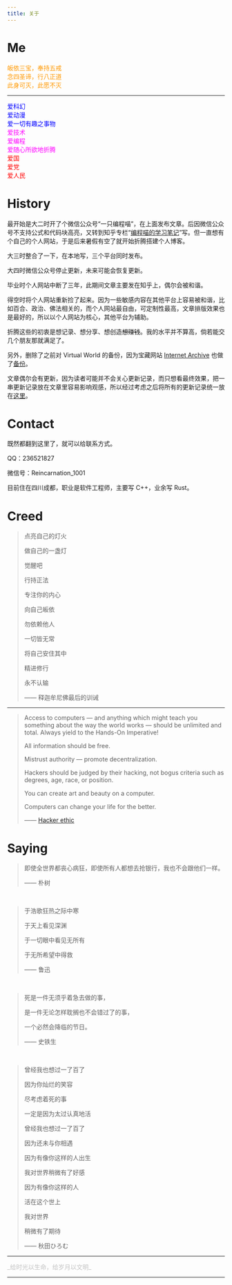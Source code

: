 ```yaml
---
title: 关于
---
```


# Me

<font color="#FF9800">
皈依三宝，奉持五戒<br>
念四圣谛，行八正道<br>
此身可灭，此愿不灭<br>
</font>

---

<font color="#0000FF">
爱科幻<br>
爱动漫<br>
爱一切有趣之事物<br>
</font>

<font color="#FF00FF">
爱技术<br>
爱编程<br>
爱随心所欲地折腾<br>
</font>

<font color="#FF0000">
爱国<br>
爱党<br>
爱人民<br>
</font>

# History

最开始是大二时开了个微信公众号“一只编程喵”，在上面发布文章。后因微信公众号不支持公式和代码块高亮，又转到知乎专栏“[编程喵的学习笔记](https://zhuanlan.zhihu.com/codecat)”写。但一直想有个自己的个人网站，于是后来暑假有空了就开始折腾搭建个人博客。

大三时整合了一下，在本地写，三个平台同时发布。

大四时微信公众号停止更新，未来可能会恢复更新。

毕业时个人网站中断了三年，此期间文章主要发在知乎上，偶尔会被和谐。

得空时将个人网站重新捡了起来。因为一些敏感内容在其他平台上容易被和谐，比如百合、政治、佛法相关的，而个人网站最自由，可定制性最高，文章排版效果也是最好的，所以以个人网站为核心，其他平台为辅助。

折腾这些的初衷是想记录、想分享、想创造~~想赚钱~~。我的水平并不算高，倘若能交几个朋友那就满足了。

另外，删除了之前对 Virtual World 的备份，因为宝藏网站 [Internet Archive](https://archive.org/) 也做了[备份](https://web.archive.org/web/20211020163321/http://swarmagents.cn.13442.m8849.cn/vm/index.htm)。

文章偶尔会有更新，因为读者可能并不会关心更新记录，而只想看最终效果，把一串更新记录放在文章里容易影响观感，所以经过考虑之后将所有的更新记录统一放在[这里](changelog)。

# Contact

既然都翻到这里了，就可以给联系方式。

QQ：236521827

微信号：Reincarnation_1001

目前住在四川成都，职业是软件工程师，主要写 C++，业余写 Rust。

# Creed

> 点亮自己的灯火
>
> 做自己的一盏灯
>
> 觉醒吧
>
> 行持正法
>
> 专注你的内心
>
> 向自己皈依
>
> 勿依赖他人
>
> 一切皆无常
>
> 将自己安住其中
>
> 精进修行
>
> 永不认输
>
> —— 释迦牟尼佛最后的训诫

---

> Access to computers — and anything which might teach you something about the way the world works — should be unlimited and total. Always yield to the Hands-On Imperative!
>
> All information should be free.
>
> Mistrust authority — promote decentralization.
>
> Hackers should be judged by their hacking, not bogus criteria such as degrees, age, race, or position.
>
> You can create art and beauty on a computer.
>
> Computers can change your life for the better.
>
> —— [Hacker ethic](https://en.wikipedia.org/wiki/Hacker_ethic)

# Saying

> 即使全世界都丧心病狂，即使所有人都想去抢银行，我也不会跟他们一样。
>
> —— 朴树

<br>

> 于浩歌狂热之际中寒
>
> 于天上看见深渊
>
> 于一切眼中看见无所有
>
> 于无所希望中得救
>
> —— 鲁迅

<br>

> 死是一件无须乎着急去做的事，
>
> 是一件无论怎样耽搁也不会错过了的事，
>
> 一个必然会降临的节日。
>
> —— 史铁生

<br>

> 曾经我也想过一了百了
>
> 因为你灿烂的笑容
>
> 尽考虑着死的事
>
> 一定是因为太过认真地活
>
> 曾经我也想过一了百了
>
> 因为还未与你相遇
>
> 因为有像你这样的人出生
>
> 我对世界稍微有了好感
>
> 因为有像你这样的人
>
> 活在这个世上
>
> 我对世界
>
> 稍微有了期待
>
> —— 秋田ひろむ

---

<font color="#C3C3C3">
_给时光以生命，给岁月以文明_
</font>

---
